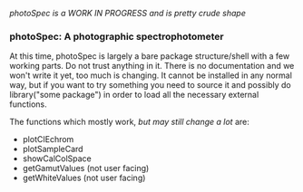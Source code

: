 
*photoSpec is a WORK IN PROGRESS and is pretty crude shape*

### photoSpec: A photographic spectrophotometer

At this time, photoSpec is largely a bare package structure/shell with a few working parts.  Do not trust anything in it.  There is no documentation and we won't write it yet, too much is changing.  It cannot be installed in any normal way, but if you want to try something you need to source it and possibly do library("some package") in order to load all the necessary external functions.

The functions which mostly work, _but may still change a lot_ are:

+ plotCIEchrom
+ plotSampleCard
+ showCalColSpace
+ getGamutValues (not user facing)
+ getWhiteValues (not user facing)